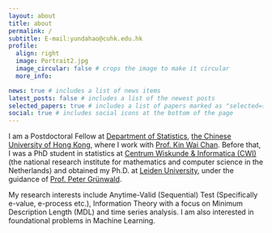 ```yaml
---
layout: about
title: about
permalink: /
subtitle: E-mail:yundahao@cuhk.edu.hk
profile:
  align: right
  image: Portrait2.jpg
  image_circular: false # crops the image to make it circular
  more_info: 

news: true # includes a list of news items
latest_posts: false # includes a list of the newest posts
selected_papers: true # includes a list of papers marked as "selected={true}"
social: true # includes social icons at the bottom of the page
---
```


I am a Postdoctoral Fellow at [Department of Statistics](https://www.sta.cuhk.edu.hk/), [the Chinese University of Hong Kong](https://www.cuhk.edu.hk/english/index.html), where I work with [Prof. Kin Wai Chan](https://sites.google.com/site/kwchankeith/home). Before that, I was a PhD student in statistics at [Centrum Wiskunde & Informatica (CWI)](https://www.cwi.nl/en/) (the national research institute for mathematics and computer science in the Netherlands) and obtained my Ph.D. at [Leiden University](https://www.universiteitleiden.nl/en), under the guidance of [Prof. Peter Grünwald](https://safestatistics.com/).

My research interests include Anytime-Valid (Sequential) Test (Specifically e-value, e-process etc.), Information Theory with a focus on Minimum Description Length (MDL) and time series analysis. I am also interested in foundational problems in Machine Learning.




